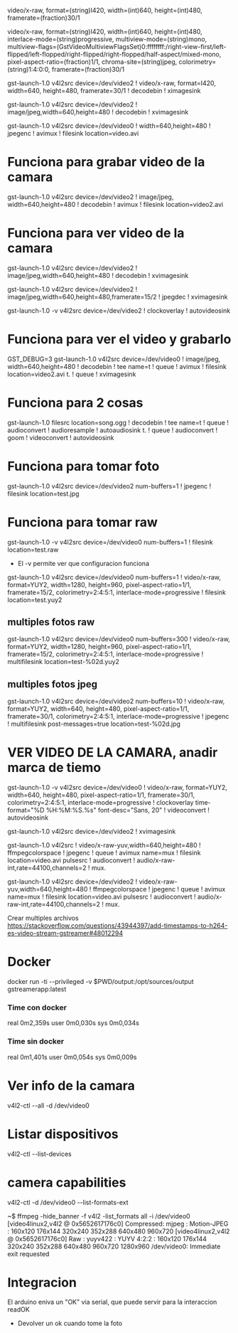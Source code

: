 video/x-raw, format=(string)I420, width=(int)640, height=(int)480, framerate=(fraction)30/1

video/x-raw, format=(string)I420, width=(int)640, height=(int)480, interlace-mode=(string)progressive, multiview-mode=(string)mono, multiview-flags=(GstVideoMultiviewFlagsSet)0:ffffffff:/right-view-first/left-flipped/left-flopped/right-flipped/right-flopped/half-aspect/mixed-mono, pixel-aspect-ratio=(fraction)1/1, chroma-site=(string)jpeg, colorimetry=(string)1:4:0:0, framerate=(fraction)30/1


gst-launch-1.0 v4l2src device=/dev/video2 ! video/x-raw, format=I420, width=640, height=480, framerate=30/1 ! decodebin ! ximagesink


gst-launch-1.0 v4l2src device=/dev/video2 ! image/jpeg,width=640,height=480 ! decodebin ! xvimagesink


gst-launch-1.0 v4l2src device=/dev/video0 ! width=640,height=480 ! jpegenc ! avimux ! filesink location=video.avi


# Funciona para grabar video de la camara
gst-launch-1.0 v4l2src device=/dev/video2 ! image/jpeg, width=640,height=480 ! decodebin ! avimux ! filesink location=video2.avi

# Funciona para ver video de la camara
gst-launch-1.0 v4l2src device=/dev/video2 ! image/jpeg,width=640,height=480 ! decodebin ! xvimagesink

gst-launch-1.0 v4l2src device=/dev/video2 ! image/jpeg,width=640,height=480,framerate=15/2 ! jpegdec ! xvimagesink

gst-launch-1.0 -v v4l2src device=/dev/video2 ! clockoverlay ! autovideosink

# Funciona para ver el video y grabarlo
GST_DEBUG=3 gst-launch-1.0 v4l2src device=/dev/video0 ! image/jpeg, width=640,height=480 ! decodebin ! tee name=t ! queue ! avimux ! filesink location=video2.avi t. ! queue ! xvimagesink

# Funciona para 2 cosas

gst-launch-1.0 filesrc location=song.ogg ! decodebin ! tee name=t ! queue ! audioconvert ! audioresample ! autoaudiosink t. ! queue ! audioconvert ! goom ! videoconvert ! autovideosink



# Funciona para tomar foto
gst-launch-1.0 v4l2src device=/dev/video2 num-buffers=1 ! jpegenc ! filesink location=test.jpg

# Funciona para tomar raw
gst-launch-1.0 -v v4l2src device=/dev/video0 num-buffers=1 ! filesink location=test.raw

* El -v permite ver que configuracion funciona

gst-launch-1.0 v4l2src device=/dev/video0 num-buffers=1 ! video/x-raw, format=YUY2, width=1280, height=960, pixel-aspect-ratio=1/1, framerate=15/2, colorimetry=2:4:5:1, interlace-mode=progressive ! filesink location=test.yuy2

## multiples fotos raw
gst-launch-1.0 v4l2src device=/dev/video0 num-buffers=300 ! video/x-raw, format=YUY2, width=1280, height=960, pixel-aspect-ratio=1/1, framerate=15/2, colorimetry=2:4:5:1, interlace-mode=progressive ! multifilesink location=test-%02d.yuy2

## multiples fotos jpeg
gst-launch-1.0 v4l2src device=/dev/video2 num-buffers=10 ! video/x-raw, format=YUY2, width=640, height=480, pixel-aspect-ratio=1/1, framerate=30/1, colorimetry=2:4:5:1, interlace-mode=progressive ! jpegenc ! multifilesink post-messages=true location=test-%02d.jpg

# VER VIDEO DE LA CAMARA, anadir marca de tiemo
gst-launch-1.0 -v v4l2src device=/dev/video0 ! video/x-raw, format=YUY2, width=640, height=480, pixel-aspect-ratio=1/1, framerate=30/1, colorimetry=2:4:5:1, interlace-mode=progressive ! clockoverlay time-format="%D %H:%M:%S.%s" font-desc=\"Sans, 20\" ! videoconvert ! autovideosink




gst-launch-1.0 v4l2src device=/dev/video2 ! xvimagesink

gst-launch-1.0 v4l2src ! video/x-raw-yuv,width=640,height=480 ! ffmpegcolorspace ! jpegenc ! queue ! avimux name=mux ! filesink location=video.avi pulsesrc ! audioconvert ! audio/x-raw-int,rate=44100,channels=2 ! mux.


gst-launch-1.0 v4l2src device=/dev/video2 ! video/x-raw-yuv,width=640,height=480 ! ffmpegcolorspace ! jpegenc ! queue ! avimux name=mux ! filesink location=video.avi pulsesrc ! audioconvert ! audio/x-raw-int,rate=44100,channels=2 ! mux.


Crear multiples archivos
https://stackoverflow.com/questions/43944397/add-timestamps-to-h264-es-video-stream-gstreamer#48012294



# Docker

docker run -ti --privileged -v $PWD/output:/opt/sources/output gstreamerapp:latest

### Time con docker
real    0m2,359s
user    0m0,030s
sys     0m0,034s

### Time sin docker
real    0m1,401s
user    0m0,054s
sys     0m0,009s


# Ver info de la camara
v4l2-ctl --all -d /dev/video0

# Listar dispositivos
v4l2-ctl --list-devices

# camera capabilities 


v4l2-ctl -d /dev/video0 --list-formats-ext



~$ ffmpeg -hide_banner -f v4l2 -list_formats all -i /dev/video0
[video4linux2,v4l2 @ 0x5652617176c0] Compressed:       mjpeg :          Motion-JPEG : 160x120 176x144 320x240 352x288 640x480 960x720
[video4linux2,v4l2 @ 0x5652617176c0] Raw       :     yuyv422 :           YUYV 4:2:2 : 160x120 176x144 320x240 352x288 640x480 960x720 1280x960
/dev/video0: Immediate exit requested



# Integracion

El arduino eniva un "OK" via serial, que puede servir para la interaccion
readOK

* Devolver un ok cuando tome la foto